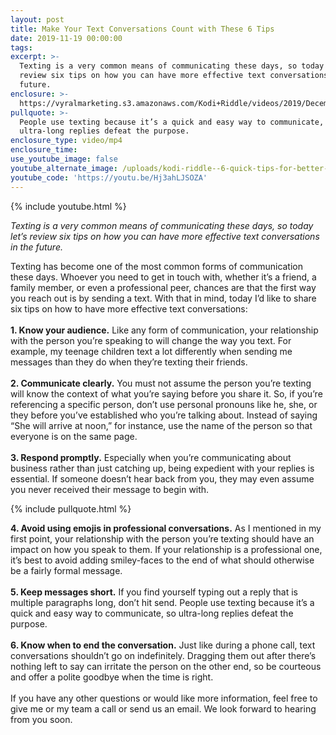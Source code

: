 ```yaml
---
layout: post
title: Make Your Text Conversations Count with These 6 Tips
date: 2019-11-19 00:00:00
tags:
excerpt: >-
  Texting is a very common means of communicating these days, so today let’s
  review six tips on how you can have more effective text conversations in the
  future.
enclosure: >-
  https://vyralmarketing.s3.amazonaws.com/Kodi+Riddle/videos/2019/December/Make+Your+Text+Conversations+Count+with+These+6+Tips.mp4
pullquote: >-
  People use texting because it’s a quick and easy way to communicate, so
  ultra-long replies defeat the purpose.
enclosure_type: video/mp4
enclosure_time:
use_youtube_image: false
youtube_alternate_image: /uploads/kodi-riddle--6-quick-tips-for-better-text-conversations-youtube.jpg
youtube_code: 'https://youtu.be/Hj3ahLJSOZA'
---
```


{% include youtube.html %}

*Texting is a very common means of communicating these days, so today let’s review six tips on how you can have more effective text conversations in the future.*

Texting has become one of the most common forms of communication these days. Whoever you need to get in touch with, whether it’s a friend, a family member, or even a professional peer, chances are that the first way you reach out is by sending a text. With that in mind, today I’d like to share six tips on how to have more effective text conversations:&nbsp;<br><br>**1\. Know your audience.** Like any form of communication, your relationship with the person you’re speaking to will change the way you text. For example, my teenage children text a lot differently when sending me messages than they do when they’re texting their friends.&nbsp;<br><br>**2\. Communicate clearly.** You must not assume the person you’re texting will know the context of what you’re saying before you share it. So, if you’re referencing a specific person, don’t use personal pronouns like he, she, or they before you’ve established who you’re talking about. Instead of saying “She will arrive at noon,” for instance, use the name of the person so that everyone is on the same page.&nbsp;<br><br>**3\. Respond promptly.** Especially when you’re communicating about business rather than just catching up, being expedient with your replies is essential. If someone doesn’t hear back from you, they may even assume you never received their message to begin with.&nbsp;

{% include pullquote.html %}

**4\. Avoid using emojis in professional conversations.** As I mentioned in my first point, your relationship with the person you’re texting should have an impact on how you speak to them. If your relationship is a professional one, it’s best to avoid adding smiley-faces to the end of what should otherwise be a fairly formal message.&nbsp;<br><br>**5\. Keep messages short.** If you find yourself typing out a reply that is multiple paragraphs long, don’t hit send. People use texting because it’s a quick and easy way to communicate, so ultra-long replies defeat the purpose.&nbsp;<br><br>**6\. Know when to end the conversation.** Just like during a phone call, text conversations shouldn’t go on indefinitely. Dragging them out after there’s nothing left to say can irritate the person on the other end, so be courteous and offer a polite goodbye when the time is right.&nbsp;<br><br>If you have any other questions or would like more information, feel free to give me or my team a call or send us an email. We look forward to hearing from you soon.